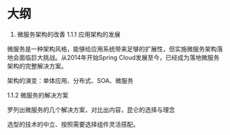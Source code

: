 # 大纲


1. 微服务架构的改善
1.1.1 应用架构的发展

微服务是一种架构风格，能够给应用系统带来足够的扩展性，但实施微服务架构落地会面临巨大挑战。从2014年开始Spring Cloud发展至今，已经成为落地微服务架构的完整解决方案。


架构的演变：单体应用、分布式、SOA、微服务

1.1.2 微服务的解决方案

罗列出微服务的几个解决方案，对比出内容，昆仑的选择与理念

选型的技术的中立、按照需要选择组件灵活搭配。


